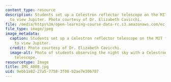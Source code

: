 ```yaml
---
content_type: resource
description: Students set up a Celestron reflector telescope on the MIT front steps,
  to view Jupiter. Photo courtesy of Dr. Elizabeth Cavicchi.
file: /media/https%3A/open-learning-course-data-rc.s3.amazonaws.com/ec-050-recreate-experiments-from-history-inform-the-future-from-the-past-galileo-january-iap-2010/9ebb1a8227a577583f08b2ae7e30b707_IMG_4008.jpg
file_type: image/jpeg
image_metadata:
  caption: Students set up a Celestron reflector telescope on the MIT front steps,
    to view Jupiter.
  credit: Photo courtesy of Dr. Elizabeth Cavicchi.
  image-alt: Photo of students observing the night sky with a Celestron reflector
    telescope.
resourcetype: Image
title: IMG_4008.jpg
uid: 9ebb1a82-27a5-7758-3f08-b2ae7e30b707
---
```

